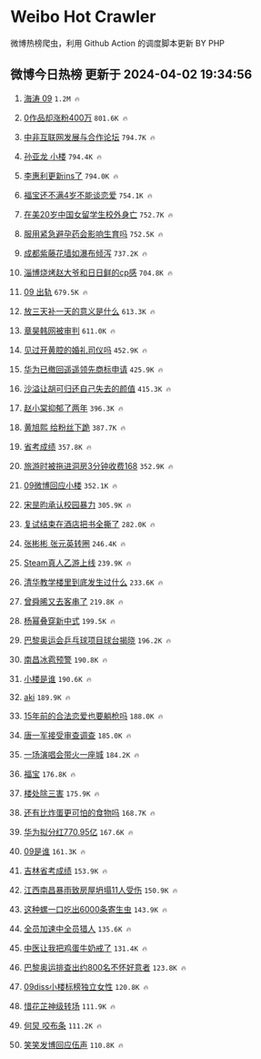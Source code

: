 # Weibo Hot Crawler 



微博热榜爬虫，利用 Github Action 的调度脚本更新 BY PHP 


## 微博今日热榜 更新于 2024-04-02 19:34:56 
1. [海涛 09](https://s.weibo.com/weibo?q=%E6%B5%B7%E6%B6%9B%2009&t=31&band_rank=1&Refer=top) `1.2M 🔥` 

1. [0作品却涨粉400万](https://s.weibo.com/weibo?q=%230%E4%BD%9C%E5%93%81%E5%8D%B4%E6%B6%A8%E7%B2%89400%E4%B8%87%23&t=31&band_rank=2&Refer=top) `801.6K 🔥` 

1. [中非互联网发展与合作论坛](https://s.weibo.com/weibo?q=%23%E4%B8%AD%E9%9D%9E%E4%BA%92%E8%81%94%E7%BD%91%E5%8F%91%E5%B1%95%E4%B8%8E%E5%90%88%E4%BD%9C%E8%AE%BA%E5%9D%9B%23&t=31&band_rank=3&Refer=top) `794.7K 🔥` 

1. [孙亚龙 小楼](https://s.weibo.com/weibo?q=%E5%AD%99%E4%BA%9A%E9%BE%99%20%E5%B0%8F%E6%A5%BC&t=31&band_rank=4&Refer=top) `794.4K 🔥` 

1. [李惠利更新ins了](https://s.weibo.com/weibo?q=%23%E6%9D%8E%E6%83%A0%E5%88%A9%E6%9B%B4%E6%96%B0ins%E4%BA%86%23&t=31&band_rank=5&Refer=top) `794.0K 🔥` 

1. [福宝还不满4岁不能谈恋爱](https://s.weibo.com/weibo?q=%23%E7%A6%8F%E5%AE%9D%E8%BF%98%E4%B8%8D%E6%BB%A14%E5%B2%81%E4%B8%8D%E8%83%BD%E8%B0%88%E6%81%8B%E7%88%B1%23&t=31&band_rank=6&Refer=top) `754.1K 🔥` 

1. [在美20岁中国女留学生校外身亡](https://s.weibo.com/weibo?q=%23%E5%9C%A8%E7%BE%8E20%E5%B2%81%E4%B8%AD%E5%9B%BD%E5%A5%B3%E7%95%99%E5%AD%A6%E7%94%9F%E6%A0%A1%E5%A4%96%E8%BA%AB%E4%BA%A1%23&t=31&band_rank=7&Refer=top) `752.7K 🔥` 

1. [服用紧急避孕药会影响生育吗](https://s.weibo.com/weibo?q=%23%E6%9C%8D%E7%94%A8%E7%B4%A7%E6%80%A5%E9%81%BF%E5%AD%95%E8%8D%AF%E4%BC%9A%E5%BD%B1%E5%93%8D%E7%94%9F%E8%82%B2%E5%90%97%23&t=31&band_rank=8&Refer=top) `752.5K 🔥` 

1. [成都紫藤花墙如瀑布倾泻](https://s.weibo.com/weibo?q=%23%E6%88%90%E9%83%BD%E7%B4%AB%E8%97%A4%E8%8A%B1%E5%A2%99%E5%A6%82%E7%80%91%E5%B8%83%E5%80%BE%E6%B3%BB%23&t=31&band_rank=9&Refer=top) `737.2K 🔥` 

1. [淄博烧烤赵大爷和日日鲜的cp感](https://s.weibo.com/weibo?q=%23%E6%B7%84%E5%8D%9A%E7%83%A7%E7%83%A4%E8%B5%B5%E5%A4%A7%E7%88%B7%E5%92%8C%E6%97%A5%E6%97%A5%E9%B2%9C%E7%9A%84cp%E6%84%9F%23&t=31&band_rank=10&Refer=top) `704.8K 🔥` 

1. [09 出轨](https://s.weibo.com/weibo?q=09%20%E5%87%BA%E8%BD%A8&t=31&band_rank=11&Refer=top) `679.5K 🔥` 

1. [放三天补一天的意义是什么](https://s.weibo.com/weibo?q=%23%E6%94%BE%E4%B8%89%E5%A4%A9%E8%A1%A5%E4%B8%80%E5%A4%A9%E7%9A%84%E6%84%8F%E4%B9%89%E6%98%AF%E4%BB%80%E4%B9%88%23&t=31&band_rank=12&Refer=top) `613.3K 🔥` 

1. [章昊韩网被审判](https://s.weibo.com/weibo?q=%23%E7%AB%A0%E6%98%8A%E9%9F%A9%E7%BD%91%E8%A2%AB%E5%AE%A1%E5%88%A4%23&t=31&band_rank=13&Refer=top) `611.0K 🔥` 

1. [见过开黄腔的婚礼司仪吗](https://s.weibo.com/weibo?q=%E8%A7%81%E8%BF%87%E5%BC%80%E9%BB%84%E8%85%94%E7%9A%84%E5%A9%9A%E7%A4%BC%E5%8F%B8%E4%BB%AA%E5%90%97&t=31&band_rank=14&Refer=top) `452.9K 🔥` 

1. [华为已撤回遥遥领先商标申请](https://s.weibo.com/weibo?q=%23%E5%8D%8E%E4%B8%BA%E5%B7%B2%E6%92%A4%E5%9B%9E%E9%81%A5%E9%81%A5%E9%A2%86%E5%85%88%E5%95%86%E6%A0%87%E7%94%B3%E8%AF%B7%23&t=31&band_rank=15&Refer=top) `425.9K 🔥` 

1. [沙溢让胡可归还自己失去的颜值](https://s.weibo.com/weibo?q=%23%E6%B2%99%E6%BA%A2%E8%AE%A9%E8%83%A1%E5%8F%AF%E5%BD%92%E8%BF%98%E8%87%AA%E5%B7%B1%E5%A4%B1%E5%8E%BB%E7%9A%84%E9%A2%9C%E5%80%BC%23&t=31&band_rank=16&Refer=top) `415.3K 🔥` 

1. [赵小棠抑郁了两年](https://s.weibo.com/weibo?q=%23%E8%B5%B5%E5%B0%8F%E6%A3%A0%E6%8A%91%E9%83%81%E4%BA%86%E4%B8%A4%E5%B9%B4%23&t=31&band_rank=17&Refer=top) `396.3K 🔥` 

1. [黄旭熙 给粉丝下跪](https://s.weibo.com/weibo?q=%E9%BB%84%E6%97%AD%E7%86%99%20%E7%BB%99%E7%B2%89%E4%B8%9D%E4%B8%8B%E8%B7%AA&t=31&band_rank=18&Refer=top) `387.7K 🔥` 

1. [省考成绩](https://s.weibo.com/weibo?q=%E7%9C%81%E8%80%83%E6%88%90%E7%BB%A9&t=31&band_rank=19&Refer=top) `357.8K 🔥` 

1. [旅游时被拖进洞房3分钟收费168](https://s.weibo.com/weibo?q=%23%E6%97%85%E6%B8%B8%E6%97%B6%E8%A2%AB%E6%8B%96%E8%BF%9B%E6%B4%9E%E6%88%BF3%E5%88%86%E9%92%9F%E6%94%B6%E8%B4%B9168%23&t=31&band_rank=20&Refer=top) `352.9K 🔥` 

1. [09微博回应小楼](https://s.weibo.com/weibo?q=%2309%E5%BE%AE%E5%8D%9A%E5%9B%9E%E5%BA%94%E5%B0%8F%E6%A5%BC%23&t=31&band_rank=21&Refer=top) `352.1K 🔥` 

1. [宋昰昀承认校园暴力](https://s.weibo.com/weibo?q=%23%E5%AE%8B%E6%98%B0%E6%98%80%E6%89%BF%E8%AE%A4%E6%A0%A1%E5%9B%AD%E6%9A%B4%E5%8A%9B%23&t=31&band_rank=22&Refer=top) `305.9K 🔥` 

1. [复试结束在酒店把书全撕了](https://s.weibo.com/weibo?q=%23%E5%A4%8D%E8%AF%95%E7%BB%93%E6%9D%9F%E5%9C%A8%E9%85%92%E5%BA%97%E6%8A%8A%E4%B9%A6%E5%85%A8%E6%92%95%E4%BA%86%23&t=31&band_rank=23&Refer=top) `282.0K 🔥` 

1. [张彬彬 张元英转圈](https://s.weibo.com/weibo?q=%E5%BC%A0%E5%BD%AC%E5%BD%AC%20%E5%BC%A0%E5%85%83%E8%8B%B1%E8%BD%AC%E5%9C%88&t=31&band_rank=24&Refer=top) `246.4K 🔥` 

1. [Steam真人乙游上线](https://s.weibo.com/weibo?q=%23Steam%E7%9C%9F%E4%BA%BA%E4%B9%99%E6%B8%B8%E4%B8%8A%E7%BA%BF%23&t=31&band_rank=25&Refer=top) `239.9K 🔥` 

1. [清华教学楼里到底发生过什么](https://s.weibo.com/weibo?q=%23%E6%B8%85%E5%8D%8E%E6%95%99%E5%AD%A6%E6%A5%BC%E9%87%8C%E5%88%B0%E5%BA%95%E5%8F%91%E7%94%9F%E8%BF%87%E4%BB%80%E4%B9%88%23&t=31&band_rank=26&Refer=top) `233.6K 🔥` 

1. [曾舜晞又去客串了](https://s.weibo.com/weibo?q=%23%E6%9B%BE%E8%88%9C%E6%99%9E%E5%8F%88%E5%8E%BB%E5%AE%A2%E4%B8%B2%E4%BA%86%23&t=31&band_rank=27&Refer=top) `219.8K 🔥` 

1. [杨幂叠穿新中式](https://s.weibo.com/weibo?q=%23%E6%9D%A8%E5%B9%82%E5%8F%A0%E7%A9%BF%E6%96%B0%E4%B8%AD%E5%BC%8F%23&t=31&band_rank=28&Refer=top) `199.5K 🔥` 

1. [巴黎奥运会乒乓球项目球台揭晓](https://s.weibo.com/weibo?q=%23%E5%B7%B4%E9%BB%8E%E5%A5%A5%E8%BF%90%E4%BC%9A%E4%B9%92%E4%B9%93%E7%90%83%E9%A1%B9%E7%9B%AE%E7%90%83%E5%8F%B0%E6%8F%AD%E6%99%93%23&t=31&band_rank=29&Refer=top) `196.2K 🔥` 

1. [南昌冰雹预警](https://s.weibo.com/weibo?q=%23%E5%8D%97%E6%98%8C%E5%86%B0%E9%9B%B9%E9%A2%84%E8%AD%A6%23&t=31&band_rank=30&Refer=top) `190.8K 🔥` 

1. [小楼是谁](https://s.weibo.com/weibo?q=%23%E5%B0%8F%E6%A5%BC%E6%98%AF%E8%B0%81%23&t=31&band_rank=31&Refer=top) `190.6K 🔥` 

1. [aki](https://s.weibo.com/weibo?q=aki&t=31&band_rank=32&Refer=top) `189.9K 🔥` 

1. [15年前的合法恋爱也要躺枪吗](https://s.weibo.com/weibo?q=%2315%E5%B9%B4%E5%89%8D%E7%9A%84%E5%90%88%E6%B3%95%E6%81%8B%E7%88%B1%E4%B9%9F%E8%A6%81%E8%BA%BA%E6%9E%AA%E5%90%97%23&t=31&band_rank=33&Refer=top) `188.0K 🔥` 

1. [唐一军接受审查调查](https://s.weibo.com/weibo?q=%23%E5%94%90%E4%B8%80%E5%86%9B%E6%8E%A5%E5%8F%97%E5%AE%A1%E6%9F%A5%E8%B0%83%E6%9F%A5%23&t=31&band_rank=34&Refer=top) `185.0K 🔥` 

1. [一场演唱会带火一座城](https://s.weibo.com/weibo?q=%23%E4%B8%80%E5%9C%BA%E6%BC%94%E5%94%B1%E4%BC%9A%E5%B8%A6%E7%81%AB%E4%B8%80%E5%BA%A7%E5%9F%8E%23&t=31&band_rank=35&Refer=top) `184.2K 🔥` 

1. [福宝](https://s.weibo.com/weibo?q=%E7%A6%8F%E5%AE%9D&t=31&band_rank=36&Refer=top) `176.8K 🔥` 

1. [楼处除三害](https://s.weibo.com/weibo?q=%23%E6%A5%BC%E5%A4%84%E9%99%A4%E4%B8%89%E5%AE%B3%23&t=31&band_rank=37&Refer=top) `175.9K 🔥` 

1. [还有比炸蛋更可怕的食物吗](https://s.weibo.com/weibo?q=%23%E8%BF%98%E6%9C%89%E6%AF%94%E7%82%B8%E8%9B%8B%E6%9B%B4%E5%8F%AF%E6%80%95%E7%9A%84%E9%A3%9F%E7%89%A9%E5%90%97%23&t=31&band_rank=38&Refer=top) `168.7K 🔥` 

1. [华为拟分红770.95亿](https://s.weibo.com/weibo?q=%23%E5%8D%8E%E4%B8%BA%E6%8B%9F%E5%88%86%E7%BA%A2770.95%E4%BA%BF%23&t=31&band_rank=39&Refer=top) `167.6K 🔥` 

1. [09是谁](https://s.weibo.com/weibo?q=09%E6%98%AF%E8%B0%81&t=31&band_rank=40&Refer=top) `161.3K 🔥` 

1. [吉林省考成绩](https://s.weibo.com/weibo?q=%E5%90%89%E6%9E%97%E7%9C%81%E8%80%83%E6%88%90%E7%BB%A9&t=31&band_rank=41&Refer=top) `153.9K 🔥` 

1. [江西南昌暴雨致房屋坍塌11人受伤](https://s.weibo.com/weibo?q=%23%E6%B1%9F%E8%A5%BF%E5%8D%97%E6%98%8C%E6%9A%B4%E9%9B%A8%E8%87%B4%E6%88%BF%E5%B1%8B%E5%9D%8D%E5%A1%8C11%E4%BA%BA%E5%8F%97%E4%BC%A4%23&t=31&band_rank=42&Refer=top) `150.9K 🔥` 

1. [这种螺一口吃出6000条寄生虫](https://s.weibo.com/weibo?q=%23%E8%BF%99%E7%A7%8D%E8%9E%BA%E4%B8%80%E5%8F%A3%E5%90%83%E5%87%BA6000%E6%9D%A1%E5%AF%84%E7%94%9F%E8%99%AB%23&t=31&band_rank=43&Refer=top) `143.9K 🔥` 

1. [全员加速中全员猎人](https://s.weibo.com/weibo?q=%23%E5%85%A8%E5%91%98%E5%8A%A0%E9%80%9F%E4%B8%AD%E5%85%A8%E5%91%98%E7%8C%8E%E4%BA%BA%23&t=31&band_rank=44&Refer=top) `135.6K 🔥` 

1. [中医让我把鸡蛋牛奶戒了](https://s.weibo.com/weibo?q=%23%E4%B8%AD%E5%8C%BB%E8%AE%A9%E6%88%91%E6%8A%8A%E9%B8%A1%E8%9B%8B%E7%89%9B%E5%A5%B6%E6%88%92%E4%BA%86%23&t=31&band_rank=45&Refer=top) `131.4K 🔥` 

1. [巴黎奥运排查出约800名不怀好意者](https://s.weibo.com/weibo?q=%23%E5%B7%B4%E9%BB%8E%E5%A5%A5%E8%BF%90%E6%8E%92%E6%9F%A5%E5%87%BA%E7%BA%A6800%E5%90%8D%E4%B8%8D%E6%80%80%E5%A5%BD%E6%84%8F%E8%80%85%23&t=31&band_rank=46&Refer=top) `123.8K 🔥` 

1. [09diss小楼标榜独立女性](https://s.weibo.com/weibo?q=%2309diss%E5%B0%8F%E6%A5%BC%E6%A0%87%E6%A6%9C%E7%8B%AC%E7%AB%8B%E5%A5%B3%E6%80%A7%23&t=31&band_rank=47&Refer=top) `120.8K 🔥` 

1. [惜花芷神级转场](https://s.weibo.com/weibo?q=%23%E6%83%9C%E8%8A%B1%E8%8A%B7%E7%A5%9E%E7%BA%A7%E8%BD%AC%E5%9C%BA%23&t=31&band_rank=48&Refer=top) `111.9K 🔥` 

1. [何炅 咬布条](https://s.weibo.com/weibo?q=%E4%BD%95%E7%82%85%20%E5%92%AC%E5%B8%83%E6%9D%A1&t=31&band_rank=49&Refer=top) `111.2K 🔥` 

1. [笑笑发博回应伍声](https://s.weibo.com/weibo?q=%23%E7%AC%91%E7%AC%91%E5%8F%91%E5%8D%9A%E5%9B%9E%E5%BA%94%E4%BC%8D%E5%A3%B0%23&t=31&band_rank=50&Refer=top) `110.8K 🔥` 

